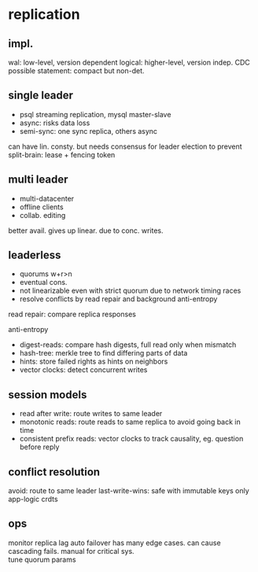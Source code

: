 ---
---
# replication

## impl. 
wal: low-level, version dependent 
logical: higher-level, version indep. CDC possible 
statement: compact but non-det. 


## single leader
- psql streaming replication, mysql master-slave 
- async: risks data loss
- semi-sync: one sync replica, others async

can have lin. consty. but needs consensus for leader election to prevent split-brain: lease + fencing token 

## multi leader
- multi-datacenter
- offline clients
- collab. editing

better avail. 
gives up linear. due to conc. writes.

## leaderless
- quorums w+r>n
- eventual cons. 
- not linearizable even with strict quorum due to network timing races 
- resolve conflicts by read repair and background anti-entropy 

read repair: compare replica responses 

anti-entropy 
- digest-reads: compare hash digests, full read only when mismatch 
- hash-tree: merkle tree to find differing parts of data 
- hints: store failed rights as hints on neighbors 
- vector clocks: detect concurrent writes 


## session models
- read after write: route writes to same leader
- monotonic reads: route reads to same replica to avoid going back in time 
- consistent prefix reads: vector clocks to track causality, eg. question before reply


## conflict resolution 

avoid: route to same leader 
last-write-wins: safe with immutable keys only
app-logic
crdts 

## ops 
monitor replica lag 
auto failover has many edge cases. can cause cascading fails. manual for critical sys.  
tune quorum params 

